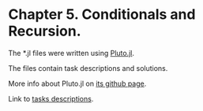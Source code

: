 # Chapter 5. Conditionals and Recursion.

The *.jl files were written using [Pluto.jl](https://juliahub.com/ui/Packages/Pluto/OJqMt/0.7.5).

The files contain task descriptions and solutions.

More info about Pluto.jl on [its github page](https://github.com/fonsp/Pluto.jl).

Link to [tasks descriptions](https://benlauwens.github.io/ThinkJulia.jl/latest/book.html#_exercises_6).
